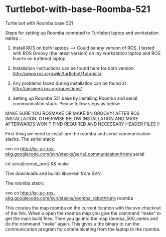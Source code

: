 Turtlebot-with-base-Roomba-521
==============================

Turtle bot with Roomba base 521

Steps for setting up Roomba conneted to Turtlebot laptop and workstation laptop :

1. Install ROS on both laptops --> Could be any version of ROS. I tested with ROS Groovy (the latest version) on my workstation laptop
   and ROS Fuerte on turtlebot laptop.

2. Installation instructions can be found here for both version: http://www.ros.org/wiki/turtlebot/Tutorials/

3. Any problems faced during installation can be found at : http://answers.ros.org/questions/

4. Setting up Roomba 521 base by installing Roomba and serial communication stack. Please follow steps as below:

MAKE SURE YOU ROSMAKE OR MAKE (IN GROOVY) AFTER ROS INSTALLATION, OTHERWISE BELOW INSTALLATION AND MAKE AFTERWARDS WON'T FIND
REQUIRED AND NECESSARY HEADER FILES !!

First thing we need to install are the roomba and serial communication stacks. The serial stack:

svn co http://isr-uc-ros-pkg.googlecode.com/svn/stacks/serial_communication/trunk serial

cd serial/cereal_port/ && make

This downloads and builds libcereal from SVN.

The roomba stack:

svn co http://isr-uc-ros-pkg.googlecode.com/svn/stacks/roomba_robot/trunk roomba

This creates the map roomba on the current location with the svn checkout of the link. When u open the roomba map you give the command “make” to get the main build files. Then you go into the map roomba_500_series and do the command “make” again. 
This gives u the binary to run the communication program for communicating from the laptop to the roomba.

